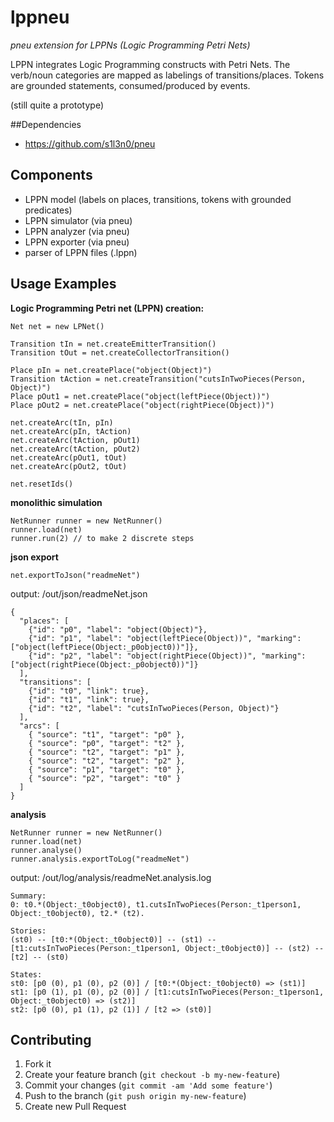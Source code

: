# lppneu

*pneu extension for LPPNs (Logic Programming Petri Nets)*

LPPN integrates Logic Programming constructs with Petri Nets. The verb/noun categories are mapped as labelings of transitions/places. Tokens are grounded statements, consumed/produced by events.

(still quite a prototype)

##Dependencies

* https://github.com/s1l3n0/pneu

## Components

* LPPN model (labels on places, transitions, tokens with grounded predicates)
* LPPN simulator (via pneu) 
* LPPN analyzer (via pneu)
* LPPN exporter (via pneu)
* parser of LPPN files (.lppn)

## Usage Examples

**Logic Programming Petri net (LPPN) creation:**
```
Net net = new LPNet()

Transition tIn = net.createEmitterTransition()
Transition tOut = net.createCollectorTransition()

Place pIn = net.createPlace("object(Object)")
Transition tAction = net.createTransition("cutsInTwoPieces(Person, Object)")
Place pOut1 = net.createPlace("object(leftPiece(Object))")
Place pOut2 = net.createPlace("object(rightPiece(Object))")

net.createArc(tIn, pIn)
net.createArc(pIn, tAction)
net.createArc(tAction, pOut1)
net.createArc(tAction, pOut2)
net.createArc(pOut1, tOut)
net.createArc(pOut2, tOut)

net.resetIds() 
```


**monolithic simulation**
```
NetRunner runner = new NetRunner()
runner.load(net)
runner.run(2) // to make 2 discrete steps
```

**json export**
```
net.exportToJson("readmeNet")
```

output: /out/json/readmeNet.json
```
{
  "places": [
    {"id": "p0", "label": "object(Object)"},
    {"id": "p1", "label": "object(leftPiece(Object))", "marking": ["object(leftPiece(Object:_p0object0))"]},
    {"id": "p2", "label": "object(rightPiece(Object))", "marking": ["object(rightPiece(Object:_p0object0))"]}
  ],
  "transitions": [
    {"id": "t0", "link": true},
    {"id": "t1", "link": true},
    {"id": "t2", "label": "cutsInTwoPieces(Person, Object)"}
  ],
  "arcs": [
    { "source": "t1", "target": "p0" },
    { "source": "p0", "target": "t2" },
    { "source": "t2", "target": "p1" },
    { "source": "t2", "target": "p2" },
    { "source": "p1", "target": "t0" },
    { "source": "p2", "target": "t0" }
  ]
} 
```

**analysis**
```
NetRunner runner = new NetRunner()
runner.load(net)
runner.analyse()
runner.analysis.exportToLog("readmeNet")
```

output: /out/log/analysis/readmeNet.analysis.log
```
Summary: 
0: t0.*(Object:_t0object0), t1.cutsInTwoPieces(Person:_t1person1, Object:_t0object0), t2.* (t2).

Stories: 
(st0) -- [t0:*(Object:_t0object0)] -- (st1) -- [t1:cutsInTwoPieces(Person:_t1person1, Object:_t0object0)] -- (st2) -- [t2] -- (st0)

States: 
st0: [p0 (0), p1 (0), p2 (0)] / [t0:*(Object:_t0object0) => (st1)] 
st1: [p0 (1), p1 (0), p2 (0)] / [t1:cutsInTwoPieces(Person:_t1person1, Object:_t0object0) => (st2)] 
st2: [p0 (0), p1 (1), p2 (1)] / [t2 => (st0)] 
```

## Contributing

1. Fork it
2. Create your feature branch (`git checkout -b my-new-feature`)
3. Commit your changes (`git commit -am 'Add some feature'`)
4. Push to the branch (`git push origin my-new-feature`)
5. Create new Pull Request